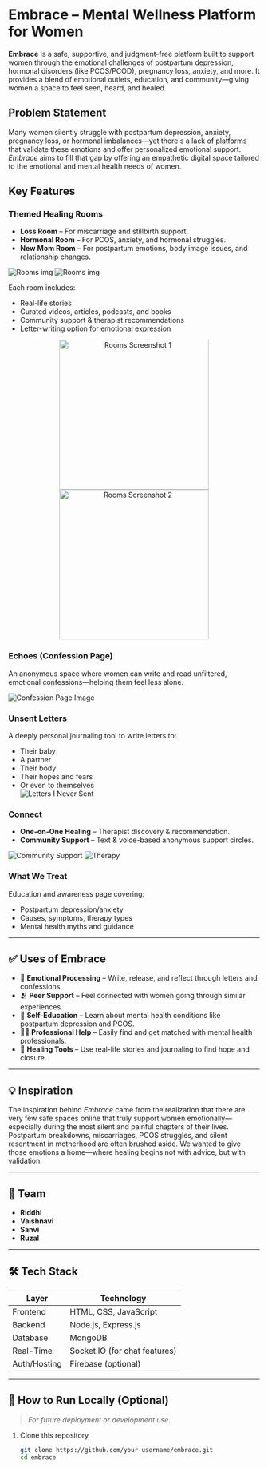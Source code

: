 #  Embrace – Mental Wellness Platform for Women

**Embrace** is a safe, supportive, and judgment-free platform built to support women through the emotional challenges of postpartum depression, hormonal disorders (like PCOS/PCOD), pregnancy loss, anxiety, and more. It provides a blend of emotional outlets, education, and community—giving women a space to feel seen, heard, and healed.



##  Problem Statement

Many women silently struggle with postpartum depression, anxiety, pregnancy loss, or hormonal imbalances—yet there's a lack of platforms that validate these emotions and offer personalized emotional support. *Embrace* aims to fill that gap by offering an empathetic digital space tailored to the emotional and mental health needs of women.



##  Key Features

### Themed Healing Rooms
- **Loss Room** – For miscarriage and stillbirth support.  
- **Hormonal Room** – For PCOS, anxiety, and hormonal struggles.  
- **New Mom Room** – For postpartum emotions, body image issues, and relationship changes.  

![Rooms img](./Images/rooms.jpg)
![Rooms img](./Images/rooms2.jpg)

Each room includes:
- Real-life stories
- Curated videos, articles, podcasts, and books
- Community support & therapist recommendations
- Letter-writing option for emotional expression

<div align="center">
  <img src="./Images/rooms.jpg" alt="Rooms Screenshot 1" width="300" height="300"/>
  <img src="./Images/rooms2.jpg" alt="Rooms Screenshot 2" width="300" height="300"/>
</div>

###  Echoes (Confession Page)
An anonymous space where women can write and read unfiltered, emotional confessions—helping them feel less alone.

![Confession Page Image](./Images/echo.jpg)

###  Unsent Letters
A deeply personal journaling tool to write letters to:
- Their baby  
- A partner  
- Their body  
- Their hopes and fears  
- Or even to themselves  
![Letters I Never Sent](./Images/letters.jpg)

###  Connect
- **One-on-One Healing** – Therapist discovery & recommendation.
- **Community Support** – Text & voice-based anonymous support circles.

![Community Support](./Images/support.jpg)
![Therapy](./Images/support2.jpg)


###  What We Treat
Education and awareness page covering:
- Postpartum depression/anxiety
- Causes, symptoms, therapy types
- Mental health myths and guidance

---

## ✅ Uses of Embrace

- 🔄 **Emotional Processing** – Write, release, and reflect through letters and confessions.
- 🫂 **Peer Support** – Feel connected with women going through similar experiences.
- 📖 **Self-Education** – Learn about mental health conditions like postpartum depression and PCOS.
- 🧑‍⚕️ **Professional Help** – Easily find and get matched with mental health professionals.
- 🧘 **Healing Tools** – Use real-life stories and journaling to find hope and closure.

---

## 💡 Inspiration

The inspiration behind *Embrace* came from the realization that there are very few safe spaces online that truly support women emotionally—especially during the most silent and painful chapters of their lives. Postpartum breakdowns, miscarriages, PCOS struggles, and silent resentment in motherhood are often brushed aside. We wanted to give those emotions a home—where healing begins not with advice, but with validation.

---

## 👥 Team

- **Riddhi**   
- **Vaishnavi**
- **Sanvi**
- **Ruzal**
---

## 🛠️ Tech Stack

| Layer       | Technology |
|-------------|------------|
| Frontend    | HTML, CSS, JavaScript |
| Backend     | Node.js, Express.js |
| Database    | MongoDB |
| Real-Time   | Socket.IO (for chat features) |
| Auth/Hosting| Firebase (optional) |

---

## 🧪 How to Run Locally (Optional)

> *For future deployment or development use.*

1. Clone this repository  
   ```bash
   git clone https://github.com/your-username/embrace.git
   cd embrace
